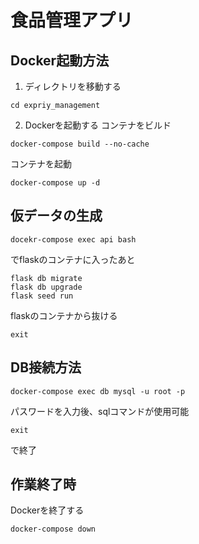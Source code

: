 # 食品管理アプリ

## Docker起動方法

1. ディレクトリを移動する
```
cd expriy_management
```

2. Dockerを起動する
コンテナをビルド
```
docker-compose build --no-cache
```

コンテナを起動
```
docker-compose up -d
```

## 仮データの生成
```
docekr-compose exec api bash
```
でflaskのコンテナに入ったあと
```
flask db migrate
flask db upgrade
flask seed run
```
flaskのコンテナから抜ける
```
exit
```

## DB接続方法
```
docker-compose exec db mysql -u root -p
```
パスワードを入力後、sqlコマンドが使用可能
```
exit
```
で終了

## 作業終了時
Dockerを終了する
```
docker-compose down
```
